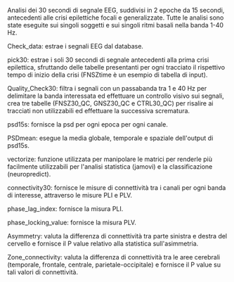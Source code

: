 Analisi dei 30 secondi di segnale EEG, suddivisi in 2 epoche da 15 secondi, antecedenti alle crisi epilettiche focali e generalizzate.
Tutte le analisi sono state eseguite sui singoli soggetti e sui singoli ritmi basali nella banda 1-40 Hz.

Check_data: estrae i segnali EEG dal database.
  
pick30: estrae i soli 30 secondi di segnale antecedenti alla prima crisi epilettica, sfruttando delle tabelle presentanti per ogni tracciato il rispettivo tempo di inizio della crisi (FNSZtime è un esempio di tabella di input).

Quality_Check30: filtra i segnali con un passabanda tra 1 e 40 Hz per delimitare la banda interessata ed effettuare un controllo visivo sui segnali, crea tre tabelle (FNSZ30_QC, GNSZ30_QC e CTRL30_QC) per risalire ai tracciati non utilizzabili ed effettuare la successiva scrematura.
	
psd15s: fornisce la psd per ogni epoca per ogni canale.
	
PSDmean: esegue la media globale, temporale e spaziale dell'output di psd15s.

vectorize: funzione utilizzata per manipolare le matrici per renderle più facilmente utilizzabili per l'analisi statistica
	(jamovi) e la classificazione (neuropredict).
	
connectivity30: fornisce le misure di connettività tra i canali per ogni banda di interesse, attraverso le misure PLI e PLV.

phase_lag_index: fornisce la misura PLI.

phase_locking_value: fornisce la misura PLV.

Asymmetry: valuta la differenza di connettività tra parte sinistra e destra del cervello e fornisce il P value relativo alla statistica sull'asimmetria.

Zone_connectivity: valuta la differenza di connettività tra le aree cerebrali (temporale, frontale, centrale, parietale-occipitale) e fornisce il P value su tali valori di connettività.
